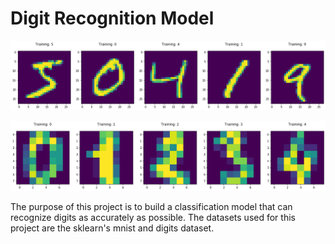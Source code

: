 # Digit Recognition Model

![Digits1](images/digit.png)
<br>

![Digits2](images/digit2.png)

The purpose of this project is to build a classification model that can recognize digits as accurately as possible. The datasets used for this project are the sklearn's mnist and digits dataset.
